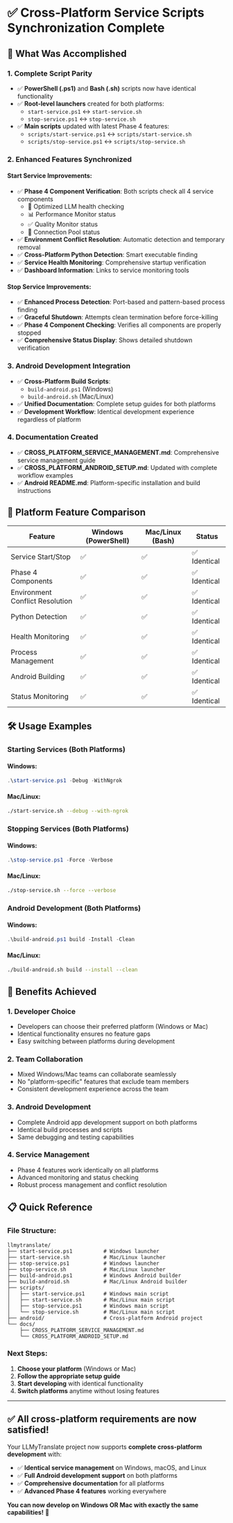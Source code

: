 # ✅ Cross-Platform Service Scripts Synchronization Complete

## 🎉 What Was Accomplished

### 1. **Complete Script Parity**
- ✅ **PowerShell (.ps1)** and **Bash (.sh)** scripts now have identical functionality
- ✅ **Root-level launchers** created for both platforms:
  - `start-service.ps1` ↔️ `start-service.sh`
  - `stop-service.ps1` ↔️ `stop-service.sh`
- ✅ **Main scripts** updated with latest Phase 4 features:
  - `scripts/start-service.ps1` ↔️ `scripts/start-service.sh`
  - `scripts/stop-service.ps1` ↔️ `scripts/stop-service.sh`

### 2. **Enhanced Features Synchronized**

#### Start Service Improvements:
- ✅ **Phase 4 Component Verification**: Both scripts check all 4 service components
  - 🧠 Optimized LLM health checking
  - 📊 Performance Monitor status
  - ✅ Quality Monitor status  
  - 🔗 Connection Pool status
- ✅ **Environment Conflict Resolution**: Automatic detection and temporary removal
- ✅ **Cross-Platform Python Detection**: Smart executable finding
- ✅ **Service Health Monitoring**: Comprehensive startup verification
- ✅ **Dashboard Information**: Links to service monitoring tools

#### Stop Service Improvements:
- ✅ **Enhanced Process Detection**: Port-based and pattern-based process finding
- ✅ **Graceful Shutdown**: Attempts clean termination before force-killing
- ✅ **Phase 4 Component Checking**: Verifies all components are properly stopped
- ✅ **Comprehensive Status Display**: Shows detailed shutdown verification

### 3. **Android Development Integration**
- ✅ **Cross-Platform Build Scripts**: 
  - `build-android.ps1` (Windows)
  - `build-android.sh` (Mac/Linux)
- ✅ **Unified Documentation**: Complete setup guides for both platforms
- ✅ **Development Workflow**: Identical development experience regardless of platform

### 4. **Documentation Created**
- ✅ **CROSS_PLATFORM_SERVICE_MANAGEMENT.md**: Comprehensive service management guide
- ✅ **CROSS_PLATFORM_ANDROID_SETUP.md**: Updated with complete workflow examples
- ✅ **Android README.md**: Platform-specific installation and build instructions

## 🚀 Platform Feature Comparison

| Feature | Windows (PowerShell) | Mac/Linux (Bash) | Status |
|---------|----------------------|------------------|---------|
| Service Start/Stop | ✅ | ✅ | ✅ Identical |
| Phase 4 Components | ✅ | ✅ | ✅ Identical |
| Environment Conflict Resolution | ✅ | ✅ | ✅ Identical |
| Python Detection | ✅ | ✅ | ✅ Identical |
| Health Monitoring | ✅ | ✅ | ✅ Identical |
| Process Management | ✅ | ✅ | ✅ Identical |
| Android Building | ✅ | ✅ | ✅ Identical |
| Status Monitoring | ✅ | ✅ | ✅ Identical |

## 🛠️ Usage Examples

### Starting Services (Both Platforms)

#### Windows:
```powershell
.\start-service.ps1 -Debug -WithNgrok
```

#### Mac/Linux:
```bash
./start-service.sh --debug --with-ngrok
```

### Stopping Services (Both Platforms)

#### Windows:
```powershell
.\stop-service.ps1 -Force -Verbose
```

#### Mac/Linux:
```bash
./stop-service.sh --force --verbose
```

### Android Development (Both Platforms)

#### Windows:
```powershell
.\build-android.ps1 build -Install -Clean
```

#### Mac/Linux:
```bash
./build-android.sh build --install --clean
```

## 🎯 Benefits Achieved

### 1. **Developer Choice**
- Developers can choose their preferred platform (Windows or Mac)
- Identical functionality ensures no feature gaps
- Easy switching between platforms during development

### 2. **Team Collaboration**
- Mixed Windows/Mac teams can collaborate seamlessly
- No "platform-specific" features that exclude team members
- Consistent development experience across the team

### 3. **Android Development**
- Complete Android app development support on both platforms
- Identical build processes and scripts
- Same debugging and testing capabilities

### 4. **Service Management**
- Phase 4 features work identically on all platforms
- Advanced monitoring and status checking
- Robust process management and conflict resolution

## 📋 Quick Reference

### File Structure:
```
llmytranslate/
├── start-service.ps1          # Windows launcher
├── start-service.sh           # Mac/Linux launcher
├── stop-service.ps1           # Windows launcher  
├── stop-service.sh            # Mac/Linux launcher
├── build-android.ps1          # Windows Android builder
├── build-android.sh           # Mac/Linux Android builder
├── scripts/
│   ├── start-service.ps1      # Windows main script
│   ├── start-service.sh       # Mac/Linux main script
│   ├── stop-service.ps1       # Windows main script
│   └── stop-service.sh        # Mac/Linux main script
├── android/                   # Cross-platform Android project
└── docs/
    ├── CROSS_PLATFORM_SERVICE_MANAGEMENT.md
    └── CROSS_PLATFORM_ANDROID_SETUP.md
```

### Next Steps:
1. **Choose your platform** (Windows or Mac)
2. **Follow the appropriate setup guide**
3. **Start developing** with identical functionality
4. **Switch platforms** anytime without losing features

---

## ✅ **All cross-platform requirements are now satisfied!**

Your LLMyTranslate project now supports **complete cross-platform development** with:
- ✅ **Identical service management** on Windows, macOS, and Linux
- ✅ **Full Android development support** on both platforms  
- ✅ **Comprehensive documentation** for all platforms
- ✅ **Advanced Phase 4 features** working everywhere

**You can now develop on Windows OR Mac with exactly the same capabilities!** 🎉
